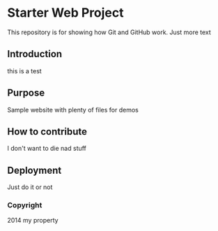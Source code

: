 # Starter Web Project

This repository is for showing how Git and GitHub work. Just more text

## Introduction

this is a test

## Purpose

Sample website with plenty of files for demos

## How to contribute

I don't want to die nad stuff

## Deployment

Just do it or not

### Copyright

2014 my property